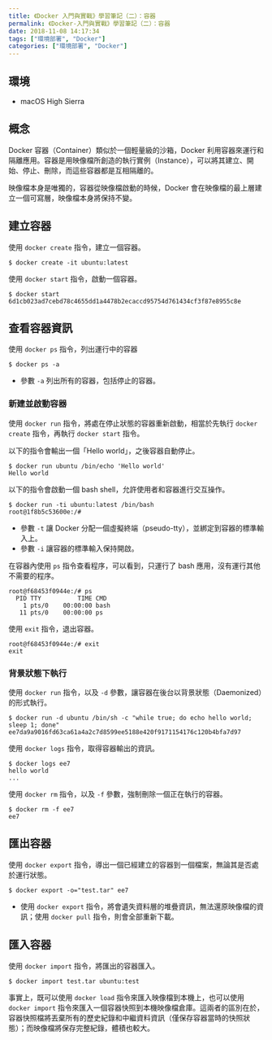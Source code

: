 ```yaml
---
title: 《Docker 入門與實戰》學習筆記（二）：容器
permalink: 《Docker-入門與實戰》學習筆記（二）：容器
date: 2018-11-08 14:17:34
tags: ["環境部署", "Docker"]
categories: ["環境部署", "Docker"]
---
```


## 環境
- macOS High Sierra

## 概念
Docker 容器（Container）類似於一個輕量級的沙箱，Docker 利用容器來運行和隔離應用。容器是用映像檔所創造的執行實例（Instance），可以將其建立、開始、停止、刪除，而這些容器都是互相隔離的。

映像檔本身是唯獨的，容器從映像檔啟動的時候，Docker 會在映像檔的最上層建立一個可寫層，映像檔本身將保持不變。

## 建立容器
使用 `docker create` 指令，建立一個容器。
```
$ docker create -it ubuntu:latest
```

使用 `docker start` 指令，啟動一個容器。
```
$ docker start 6d1cb023ad7cebd78c4655dd1a4478b2ecaccd95754d761434cf3f87e8955c8e
```

## 查看容器資訊
使用 `docker ps` 指令，列出運行中的容器
```
$ docker ps -a
```
- 參數 `-a` 列出所有的容器，包括停止的容器。

### 新建並啟動容器
使用 `docker run` 指令，將處在停止狀態的容器重新啟動，相當於先執行 `docker create` 指令，再執行 `docker start` 指令。

以下的指令會輸出一個「Hello world」，之後容器自動停止。
```
$ docker run ubuntu /bin/echo 'Hello world'
Hello world
```

以下的指令會啟動一個 bash shell，允許使用者和容器進行交互操作。
```
$ docker run -ti ubuntu:latest /bin/bash
root@1f8b5c53600e:/#
```
- 參數 `-t` 讓 Docker 分配一個虛擬終端（pseudo-tty），並綁定到容器的標準輸入上。
- 參數 `-i` 讓容器的標準輸入保持開啟。

在容器內使用 `ps` 指令查看程序，可以看到，只運行了 bash 應用，沒有運行其他不需要的程序。
```
root@f68453f0944e:/# ps
  PID TTY          TIME CMD
    1 pts/0    00:00:00 bash
   11 pts/0    00:00:00 ps
```

使用 `exit` 指令，退出容器。
```
root@f68453f0944e:/# exit
exit
```

### 背景狀態下執行
使用 `docker run` 指令，以及 `-d` 參數，讓容器在後台以背景狀態（Daemonized）的形式執行。
```
$ docker run -d ubuntu /bin/sh -c "while true; do echo hello world; sleep 1; done"
ee7da9a9016fd63ca61a4a2c7d8599ee5188e420f9171154176c120b4bfa7d97
```

使用 `docker logs` 指令，取得容器輸出的資訊。
```
$ docker logs ee7
hello world
...
```

使用 `docker rm` 指令，以及 `-f` 參數，強制刪除一個正在執行的容器。
```
$ docker rm -f ee7
ee7
```

## 匯出容器
使用 `docker export` 指令，導出一個已經建立的容器到一個檔案，無論其是否處於運行狀態。
```
$ docker export -o="test.tar" ee7
```
- 使用 `docker export` 指令，將會遺失資料層的堆疊資訊，無法還原映像檔的資訊；使用 `docker pull` 指令，則會全部重新下載。

## 匯入容器
使用 `docker import` 指令，將匯出的容器匯入。
```
$ docker import test.tar ubuntu:test
```

事實上，既可以使用 `docker load` 指令來匯入映像檔到本機上，也可以使用 `docker import` 指令來匯入一個容器快照到本機映像檔倉庫。這兩者的區別在於，容器快照檔將丟棄所有的歷史紀錄和中繼資料資訊（僅保存容器當時的快照狀態）；而映像檔將保存完整紀錄，體積也較大。